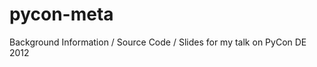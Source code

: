 pycon-meta
==========

Background Information / Source Code / Slides for my talk on PyCon DE 2012



